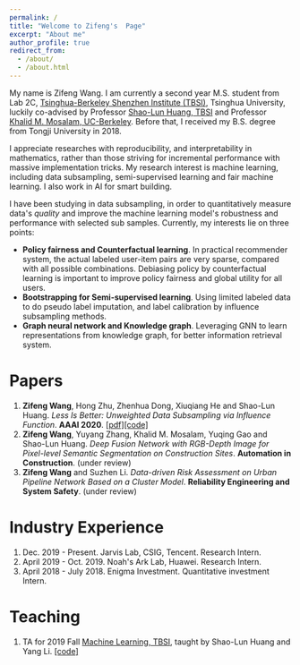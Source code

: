```yaml
---
permalink: /
title: "Welcome to Zifeng's  Page"
excerpt: "About me"
author_profile: true
redirect_from: 
  - /about/
  - /about.html
---
```


My name is Zifeng Wang. I am currently a second year M.S. student from Lab 2C, [Tsinghua-Berkeley Shenzhen Institute (TBSI)](https://www.tbsi.edu.cn/en/), Tsinghua University, luckily co-advised by Professor [Shao-Lun Huang, TBSI](https://www.tbsi.edu.cn/en/index.php?s=/cms/181.html) and Professor [Khalid M. Mosalam, UC-Berkeley](https://www.tbsi.edu.cn/en/index.php?s=/cms/182.html). Before that, I received my B.S. degree from Tongji University in 2018.

I appreciate researches with reproducibility, and interpretability in mathematics, rather than those striving for incremental performance with massive implementation tricks. My research interest is machine learning, including data subsampling, semi-supervised learning and fair machine learning. I also work in AI for smart building.

I have been studying in data subsampling, in order to quantitatively measure data's *quality* and improve the machine learning model's robustness and performance with selected sub samples. Currently, my interests lie on three points:

- **Policy fairness and Counterfactual learning**. In practical recommender system, the actual labeled user-item pairs are very sparse, compared with all possible combinations. Debiasing policy by counterfactual learning is important to improve policy fairness and global utility for all users.
- **Bootstrapping for Semi-supervised learning**. Using limited labeled data to do pseudo label imputation, and label calibration by influence subsampling methods.
- **Graph neural network and Knowledge graph**.  Leveraging GNN to learn representations from knowledge graph, for better information retrieval system.

Papers
======
1. **Zifeng Wang**, Hong Zhu, Zhenhua Dong, Xiuqiang He and Shao-Lun Huang. *Less Is Better: Unweighted Data Subsampling via Influence Function*. **AAAI 2020**. [[pdf]](https://arxiv.org/abs/1912.01321)[[code]](https://github.com/RyanWangZf/Influence_Subsampling)
2. **Zifeng Wang**, Yuyang Zhang, Khalid M. Mosalam, Yuqing Gao and Shao-Lun Huang. *Deep Fusion Network with RGB-Depth Image for Pixel-level Semantic Segmentation on Construction Sites*. **Automation in Construction**. (under review)
3. **Zifeng Wang** and Suzhen Li. *Data-driven Risk Assessment on Urban Pipeline Network Based on a Cluster Model*. **Reliability Engineering and System Safety**. (under review)

Industry Experience
======
1. Dec. 2019 - Present. Jarvis Lab, CSIG, Tencent. Research Intern.
2. April 2019 - Oct. 2019. Noah's Ark Lab, Huawei. Research Intern.
3. April 2018 - July 2018. Enigma Investment.  Quantitative investment Intern.

Teaching
======
1. TA for 2019 Fall [Machine Learning, TBSI](https://www.tbsi.edu.cn/en/index.php?s=/cms/377.html), taught by Shao-Lun Huang and Yang Li. [[code]](https://github.com/RyanWangZf/Learning_From_Data_2019_Fall)

